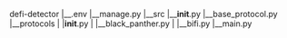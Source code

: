 defi-detector
|__.env
|__manage.py
|__src
    |____init__.py
    |__base_protocol.py
    |__protocols
    |    |__init__.py
    |    |__black_panther.py
    |    |__bifi.py
    |__main.py
